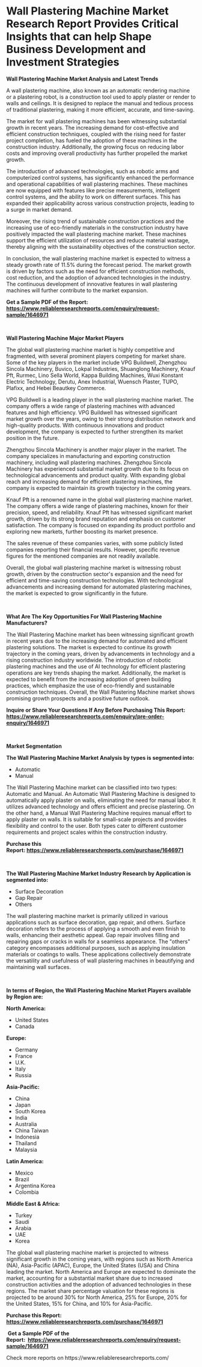 <p><h1>Wall Plastering Machine Market Research Report Provides Critical Insights that can help Shape Business Development and Investment Strategies</h1></p><p><strong>Wall Plastering Machine Market Analysis and Latest Trends</strong></p>
<p><p>A wall plastering machine, also known as an automatic rendering machine or a plastering robot, is a construction tool used to apply plaster or render to walls and ceilings. It is designed to replace the manual and tedious process of traditional plastering, making it more efficient, accurate, and time-saving.</p><p>The market for wall plastering machines has been witnessing substantial growth in recent years. The increasing demand for cost-effective and efficient construction techniques, coupled with the rising need for faster project completion, has fueled the adoption of these machines in the construction industry. Additionally, the growing focus on reducing labor costs and improving overall productivity has further propelled the market growth.</p><p>The introduction of advanced technologies, such as robotic arms and computerized control systems, has significantly enhanced the performance and operational capabilities of wall plastering machines. These machines are now equipped with features like precise measurements, intelligent control systems, and the ability to work on different surfaces. This has expanded their applicability across various construction projects, leading to a surge in market demand.</p><p>Moreover, the rising trend of sustainable construction practices and the increasing use of eco-friendly materials in the construction industry have positively impacted the wall plastering machine market. These machines support the efficient utilization of resources and reduce material wastage, thereby aligning with the sustainability objectives of the construction sector.</p><p>In conclusion, the wall plastering machine market is expected to witness a steady growth rate of 11.5% during the forecast period. The market growth is driven by factors such as the need for efficient construction methods, cost reduction, and the adoption of advanced technologies in the industry. The continuous development of innovative features in wall plastering machines will further contribute to the market expansion.</p></p>
<p><strong>Get a Sample PDF of the Report:&nbsp; <a href="https://www.reliableresearchreports.com/enquiry/request-sample/1646971">https://www.reliableresearchreports.com/enquiry/request-sample/1646971</a></strong></p>
<p>&nbsp;</p>
<p><strong>Wall Plastering Machine Major Market Players</strong></p>
<p><p>The global wall plastering machine market is highly competitive and fragmented, with several prominent players competing for market share. Some of the key players in the market include VPG Buildwell, Zhengzhou Sincola Machinery, Buvico, Lokpal Industries, Shuanglong Machinery, Knauf Pft, Rurmec, Lino Sella World, Kappa Building Machines, Wuxi Konstant Electric Technology, Derutu, Anex Industrial, Wuensch Plaster, TUPO, Plafixx, and Hebei Beautkey Commerce.</p><p>VPG Buildwell is a leading player in the wall plastering machine market. The company offers a wide range of plastering machines with advanced features and high efficiency. VPG Buildwell has witnessed significant market growth over the years, owing to their strong distribution network and high-quality products. With continuous innovations and product development, the company is expected to further strengthen its market position in the future. </p><p>Zhengzhou Sincola Machinery is another major player in the market. The company specializes in manufacturing and exporting construction machinery, including wall plastering machines. Zhengzhou Sincola Machinery has experienced substantial market growth due to its focus on technological advancements and product quality. With expanding global reach and increasing demand for efficient plastering machines, the company is expected to maintain its growth trajectory in the coming years.</p><p>Knauf Pft is a renowned name in the global wall plastering machine market. The company offers a wide range of plastering machines, known for their precision, speed, and reliability. Knauf Pft has witnessed significant market growth, driven by its strong brand reputation and emphasis on customer satisfaction. The company is focused on expanding its product portfolio and exploring new markets, further boosting its market presence.</p><p>The sales revenue of these companies varies, with some publicly listed companies reporting their financial results. However, specific revenue figures for the mentioned companies are not readily available.</p><p>Overall, the global wall plastering machine market is witnessing robust growth, driven by the construction sector's expansion and the need for efficient and time-saving construction technologies. With technological advancements and increasing demand for automated plastering machines, the market is expected to grow significantly in the future.</p></p>
<p>&nbsp;</p>
<p><strong>What Are The Key Opportunities For Wall Plastering Machine Manufacturers?</strong></p>
<p><p>The Wall Plastering Machine market has been witnessing significant growth in recent years due to the increasing demand for automated and efficient plastering solutions. The market is expected to continue its growth trajectory in the coming years, driven by advancements in technology and a rising construction industry worldwide. The introduction of robotic plastering machines and the use of AI technology for efficient plastering operations are key trends shaping the market. Additionally, the market is expected to benefit from the increasing adoption of green building practices, which emphasize the use of eco-friendly and sustainable construction techniques. Overall, the Wall Plastering Machine market shows promising growth prospects and a positive future outlook.</p></p>
<p><strong>Inquire or Share Your Questions If Any Before Purchasing This Report: <a href="https://www.reliableresearchreports.com/enquiry/pre-order-enquiry/1646971">https://www.reliableresearchreports.com/enquiry/pre-order-enquiry/1646971</a></strong></p>
<p>&nbsp;</p>
<p><strong>Market Segmentation</strong></p>
<p><strong>The Wall Plastering Machine Market Analysis by types is segmented into:</strong></p>
<p><ul><li>Automatic</li><li>Manual</li></ul></p>
<p><p>The Wall Plastering Machine market can be classified into two types: Automatic and Manual. An Automatic Wall Plastering Machine is designed to automatically apply plaster on walls, eliminating the need for manual labor. It utilizes advanced technology and offers efficient and precise plastering. On the other hand, a Manual Wall Plastering Machine requires manual effort to apply plaster on walls. It is suitable for small-scale projects and provides flexibility and control to the user. Both types cater to different customer requirements and project scales within the construction industry.</p></p>
<p><strong>Purchase this Report:&nbsp;<a href="https://www.reliableresearchreports.com/purchase/1646971">https://www.reliableresearchreports.com/purchase/1646971</a></strong></p>
<p>&nbsp;</p>
<p><strong>The Wall Plastering Machine Market Industry Research by Application is segmented into:</strong></p>
<p><ul><li>Surface Decoration</li><li>Gap Repair</li><li>Others</li></ul></p>
<p><p>The wall plastering machine market is primarily utilized in various applications such as surface decoration, gap repair, and others. Surface decoration refers to the process of applying a smooth and even finish to walls, enhancing their aesthetic appeal. Gap repair involves filling and repairing gaps or cracks in walls for a seamless appearance. The "others" category encompasses additional purposes, such as applying insulation materials or coatings to walls. These applications collectively demonstrate the versatility and usefulness of wall plastering machines in beautifying and maintaining wall surfaces.</p></p>
<p>&nbsp;</p>
<p><strong>In terms of Region, the Wall Plastering Machine Market Players available by Region are:</strong></p>
<p>
    <p> <strong> North America: </strong>
        <ul>
            <li>United States</li>
            <li>Canada</li>
        </ul>
        </p> 
    <p> <strong> Europe: </strong>
        <ul>
            <li>Germany</li>
            <li>France</li>
            <li>U.K.</li>
            <li>Italy</li>
            <li>Russia</li>
        </ul>
        </p> 
    <p> <strong> Asia-Pacific: </strong>
        <ul>
            <li>China</li>
            <li>Japan</li>
            <li>South Korea</li>
            <li>India</li>
            <li>Australia</li>
            <li>China Taiwan</li>
            <li>Indonesia</li>
            <li>Thailand</li>
            <li>Malaysia</li>
        </ul>
        </p> 
    <p> <strong> Latin America: </strong>
        <ul>
            <li>Mexico</li>
            <li>Brazil</li>
            <li>Argentina Korea</li>
            <li>Colombia</li>
        </ul>
        </p> 
    <p> <strong> Middle East & Africa: </strong>
        <ul>
            <li>Turkey</li>
            <li>Saudi</li>
            <li>Arabia</li>
            <li>UAE</li>
            <li>Korea</li>
        </ul>
    </p>
    </p>
<p><p>The global wall plastering machine market is projected to witness significant growth in the coming years, with regions such as North America (NA), Asia-Pacific (APAC), Europe, the United States (USA) and China leading the market. North America and Europe are expected to dominate the market, accounting for a substantial market share due to increased construction activities and the adoption of advanced technologies in these regions. The market share percentage valuation for these regions is projected to be around 30% for North America, 25% for Europe, 20% for the United States, 15% for China, and 10% for Asia-Pacific.</p></p>
<p><strong>Purchase this Report: <a href="https://www.reliableresearchreports.com/purchase/1646971">https://www.reliableresearchreports.com/purchase/1646971</a></strong></p>
<p>&nbsp;<strong>Get a Sample PDF of the Report:&nbsp;&nbsp;<a href="https://www.reliableresearchreports.com/enquiry/request-sample/1646971">https://www.reliableresearchreports.com/enquiry/request-sample/1646971</a></strong></p>
<p><strong></strong></p>
<p>Check more reports on https://www.reliableresearchreports.com/</p>